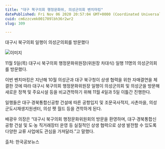 ```yaml
---
title: "대구 북구의회 행정문화위, 의성군의회 벤치마킹"
datePublished: Fri Nov 06 2020 20:57:04 GMT+0000 (Coordinated Universal Time)
cuid: cm6zzcvmk001709lbh36r2wr2
slug: 309

---
```



대구시 북구의회 일행이 의성군의회를 방문했다

![이미지](https://cdn.hashnode.com/res/hashnode/image/upload/v1739248006401/ab69d8e3-64e4-4792-9621-6cf8aeed2352.jpeg)

11월 5일(목) 대구시 북구의회 행정문화위원장(위원장 차대식) 일행 11명의 의성군의회를 방문했다.

이번 벤치마킹은 지난해 10월 의성군과 대구 북구청이 상생 협력을 위한 자매결연을 체결한 것에 따라 대구시 북구의회 행정문화위원장 일행이 의성군의회 및 의성군을 방문해 새로운 정책 및 주요시설 등을 비교견학하기 위해 11월 4일과 5일 이틀간 진행한다.

일행들은 대구·경북통합신공항 건설에 따른 공항입지 및 조문국사적지, 사촌마을, 의성군도시재생지원센터, 의성 펫 월드 등을 견학하게 된다.

배광우 의장은 “대구시 북구의회 행정문화위원회의 방문을 환영하며, 대구·경북통합신공항 건설 및 도·농 직거래장터 운영 등 실질적인 상생 협력으로 상생 발전할 수 있도록 다양한 교류 사업에도 관심을 가져달라.”고 말했다.

출처: 한국공보뉴스
